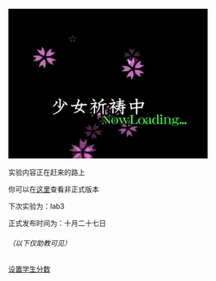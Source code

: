 ![](./pic/pary.gif)



实验内容正在赶来的路上

你可以在[<u>这里</u>](https://github.com/BUAA-SE-Compiling/miniSysY-tutorial)查看非正式版本

下次实验为：lab3

正式发布时间为：十月二十七日



###### （以下仅助教可见）

<u>[设置学生分数](https://www.bilibili.com/video/BV1GJ411x7h7)</u>
